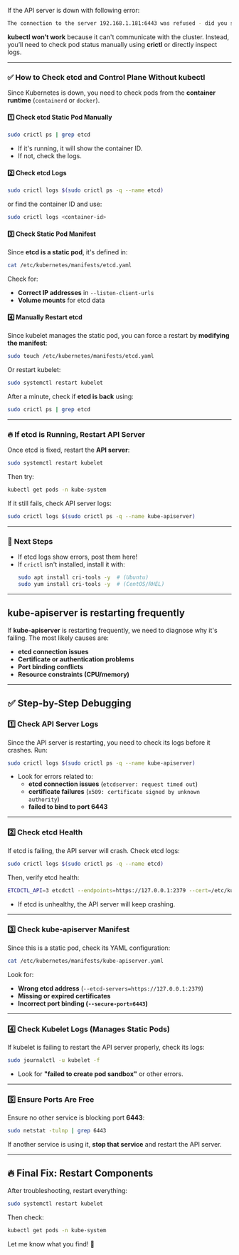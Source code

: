 If the API server is down with following error:

```bash
The connection to the server 192.168.1.181:6443 was refused - did you specify the right host or port?
```

**kubectl won’t work** because it can't communicate with the cluster. Instead, you’ll need to check pod status manually using **crictl** or directly inspect logs.

---

### ✅ **How to Check etcd and Control Plane Without kubectl**
Since Kubernetes is down, you need to check pods from the **container runtime** (`containerd` or `docker`).

#### 1️⃣ **Check etcd Static Pod Manually**
```sh
sudo crictl ps | grep etcd
```
- If it's running, it will show the container ID.
- If not, check the logs.

#### 2️⃣ **Check etcd Logs**
```sh
sudo crictl logs $(sudo crictl ps -q --name etcd)
```
or find the container ID and use:
```sh
sudo crictl logs <container-id>
```

#### 3️⃣ **Check Static Pod Manifest**
Since **etcd is a static pod**, it's defined in:
```sh
cat /etc/kubernetes/manifests/etcd.yaml
```
Check for:
- **Correct IP addresses** in `--listen-client-urls`
- **Volume mounts** for etcd data

#### 4️⃣ **Manually Restart etcd**
Since kubelet manages the static pod, you can force a restart by **modifying the manifest**:
```sh
sudo touch /etc/kubernetes/manifests/etcd.yaml
```
Or restart kubelet:
```sh
sudo systemctl restart kubelet
```
After a minute, check if **etcd is back** using:
```sh
sudo crictl ps | grep etcd
```

---

### 🔥 **If etcd is Running, Restart API Server**
Once etcd is fixed, restart the **API server**:
```sh
sudo systemctl restart kubelet
```
Then try:
```sh
kubectl get pods -n kube-system
```
If it still fails, check API server logs:
```sh
sudo crictl logs $(sudo crictl ps -q --name kube-apiserver)
```

---

### 🚀 **Next Steps**
- If etcd logs show errors, post them here!
- If `crictl` isn't installed, install it with:
  ```sh
  sudo apt install cri-tools -y  # (Ubuntu)
  sudo yum install cri-tools -y  # (CentOS/RHEL)
  ```
  
---

## **kube-apiserver** is restarting frequently

If **kube-apiserver** is restarting frequently, we need to diagnose why it's failing. The most likely causes are:  

- **etcd connection issues**  
- **Certificate or authentication problems**  
- **Port binding conflicts**  
- **Resource constraints (CPU/memory)**  

---

## ✅ **Step-by-Step Debugging**
### **1️⃣ Check API Server Logs**
Since the API server is restarting, you need to check its logs before it crashes. Run:  
```sh
sudo crictl logs $(sudo crictl ps -q --name kube-apiserver)
```
- Look for errors related to:
  - **etcd connection issues** (`etcdserver: request timed out`)
  - **certificate failures** (`x509: certificate signed by unknown authority`)
  - **failed to bind to port 6443**

---

### **2️⃣ Check etcd Health**
If etcd is failing, the API server will crash. Check etcd logs:  
```sh
sudo crictl logs $(sudo crictl ps -q --name etcd)
```
Then, verify etcd health:  
```sh
ETCDCTL_API=3 etcdctl --endpoints=https://127.0.0.1:2379 --cert=/etc/kubernetes/pki/etcd/server.crt --key=/etc/kubernetes/pki/etcd/server.key --cacert=/etc/kubernetes/pki/etcd/ca.crt endpoint health
```
- If etcd is unhealthy, the API server will keep crashing.

---

### **3️⃣ Check kube-apiserver Manifest**
Since this is a static pod, check its YAML configuration:  
```sh
cat /etc/kubernetes/manifests/kube-apiserver.yaml
```
Look for:
- **Wrong etcd address** (`--etcd-servers=https://127.0.0.1:2379`)
- **Missing or expired certificates**
- **Incorrect port binding (`--secure-port=6443`)**

---

### **4️⃣ Check Kubelet Logs (Manages Static Pods)**
If kubelet is failing to restart the API server properly, check its logs:  
```sh
sudo journalctl -u kubelet -f
```
- Look for **"failed to create pod sandbox"** or other errors.

---

### **5️⃣ Ensure Ports Are Free**
Ensure no other service is blocking port **6443**:
```sh
sudo netstat -tulnp | grep 6443
```
If another service is using it, **stop that service** and restart the API server.

---

## 🔥 **Final Fix: Restart Components**
After troubleshooting, restart everything:
```sh
sudo systemctl restart kubelet
```
Then check:
```sh
kubectl get pods -n kube-system
```

Let me know what you find! 🚀
